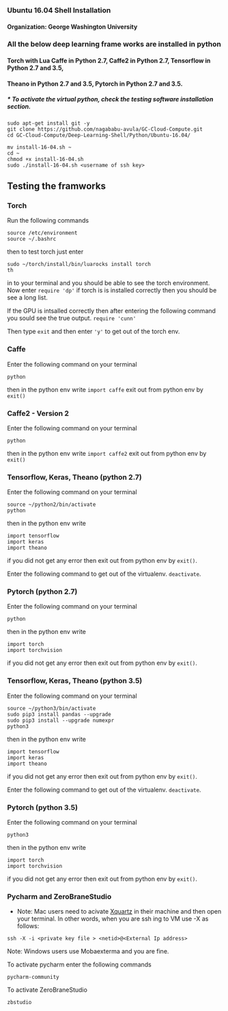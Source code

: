 ### Ubuntu 16.04 Shell Installation
#### Organization:      George Washington University 

### All the below deep learning frame works are installed in python

#### Torch with Lua Caffe in Python 2.7, Caffe2 in Python 2.7, Tensorflow in Python 2.7 and 3.5, 
#### Theano in Python 2.7 and 3.5, Pytorch in Python 2.7 and 3.5.

##### * To activate the virtual python, check the testing software installation section.

```
sudo apt-get install git -y
git clone https://github.com/nagababu-avula/GC-Cloud-Compute.git
cd GC-Cloud-Compute/Deep-Learning-Shell/Python/Ubuntu-16.04/

mv install-16-04.sh ~
cd ~
chmod +x install-16-04.sh
sudo ./install-16-04.sh <username of ssh key>
```

## Testing the framworks
### Torch

Run the following commands

```
source /etc/environment
source ~/.bashrc
```
then to test torch just enter
```
sudo ~/torch/install/bin/luarocks install torch 
th
```
in to your terminal and you should be able to see the torch environment. Now enter ``` require 'dp' ```
if torch is is installed correctly then you should be see a long list. 

If the GPU is intsalled correctly then after entering the following command you sould see the true output.
```require 'cunn'```

Then type ```exit``` and then enter ```'y'``` to get out of the torch env.

### Caffe
Enter the following command on your terminal
```
python
```
then in the python env write ```import caffe```
exit out from python env by ```exit()```

### Caffe2 - Version 2
Enter the following command on your terminal
```
python
```
then in the python env write ```import caffe2```
exit out from python env by ```exit()```

### Tensorflow, Keras, Theano (python 2.7)
Enter the following command on your terminal
```
source ~/python2/bin/activate
python
```

then in the python env write
```
import tensorflow
import keras
import theano
```

if you did not get any error then exit out from python env by 
```exit()```.

Enter the following command to get out of the virtualenv. ```deactivate```.

### Pytorch (python 2.7)
Enter the following command on your terminal
```
python
```
then in the python env write
```
import torch
import torchvision
```
if you did not get any error then exit out from python env by 
```exit()```.

### Tensorflow, Keras, Theano (python 3.5)
Enter the following command on your terminal
```
source ~/python3/bin/activate
sudo pip3 install pandas --upgrade
sudo pip3 install --upgrade numexpr
python3
```

then in the python env write
```
import tensorflow
import keras
import theano
```

if you did not get any error then exit out from python env by 
```exit()```.

Enter the following command to get out of the virtualenv. ```deactivate```.

### Pytorch (python 3.5)
Enter the following command on your terminal
```
python3
```
then in the python env write
```
import torch
import torchvision
```
if you did not get any error then exit out from python env by 
```exit()```.

### Pycharm and ZeroBraneStudio

* Note: Mac users need to acivate [Xquartz](https://www.xquartz.org/) in their machine and then open your terminal. In other words, when you are ssh ing to VM use -X as follows:

```
ssh -X -i <private key file > <netid>@<External Ip address>
``` 
Note: Windows users use Mobaexterma and you are fine.

To activate pycharm enter the following commands 
```
pycharm-community
```
To activate ZeroBraneStudio
```
zbstudio
```

